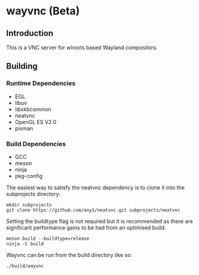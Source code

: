 # wayvnc (Beta)

## Introduction
This is a VNC server for wlroots based Wayland compositors.

## Building

### Runtime Dependencies
 * EGL
 * libuv
 * libxkbcommon
 * neatvnc
 * OpenGL ES V2.0
 * pixman

### Build Dependencies
 * GCC
 * meson
 * ninja
 * pkg-config

The easiest way to satisfy the neatvnc dependency is to clone it into the
subprojects directory:
```
mkdir subprojects
git clone https://github.com/any1/neatvnc.git subprojects/neatvnc
```

Setting the buildtype flag is not required but it is recommended as there are
significant performance gains to be had from an optimised build.
```
meson build --buildtype=release
ninja -C build
```

Wayvnc can be run from the build directory like so:
```
./build/wayvnc
```
